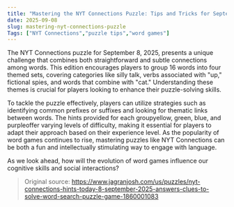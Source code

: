 ```yaml
---
title: "Mastering the NYT Connections Puzzle: Tips and Tricks for September 8, 2025"
date: 2025-09-08
slug: mastering-nyt-connections-puzzle
Tags: ["NYT Connections","puzzle tips","word games"]
---
```


The NYT Connections puzzle for September 8, 2025, presents a unique challenge that combines both straightforward and subtle connections among words. This edition encourages players to group 16 words into four themed sets, covering categories like silly talk, verbs associated with "up," fictional spies, and words that combine with "cat." Understanding these themes is crucial for players looking to enhance their puzzle-solving skills.

To tackle the puzzle effectively, players can utilize strategies such as identifying common prefixes or suffixes and looking for thematic links between words. The hints provided for each groupyellow, green, blue, and purpleoffer varying levels of difficulty, making it essential for players to adapt their approach based on their experience level. As the popularity of word games continues to rise, mastering puzzles like NYT Connections can be both a fun and intellectually stimulating way to engage with language.

As we look ahead, how will the evolution of word games influence our cognitive skills and social interactions?
> Original source: https://www.jagranjosh.com/us/puzzles/nyt-connections-hints-today-8-september-2025-answers-clues-to-solve-word-search-puzzle-game-1860001083